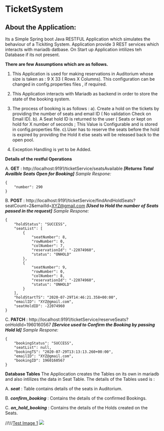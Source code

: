 # TicketSystem
## About the Application:
Its a Simple Spring boot Java RESTFUL Application which simulates the behaviour of a Tickiting System.
Application provide 3 REST services which interacts with mariadb datbase.
On Start up Application intilizes teh Database if its not present.

**There are few Assumptions which are as follows.**

1. This Application is used for making reservations in Auditorium whose size is taken as : 9 X 33 ( Rows X Columns). This configuration can be changed in config.properties files , if required.

2. This Application interacts with Mariadb as backend in order to store the state of the booking system.

3. The process of booking is as follows :
  a). Create a hold on the tickets by providing the number of seats and email ID ( No validation Check on Email ID).
  b). A Seat hold ID is returned to the user ( Seats or kept on hold for X number of seconds ; This Value is Configurable and is stored in config.properties file.
  c).User has to reserve the seats before the hold is expired by providing the Hold it else seats will be released back to the open pool.
  
  
4. Exception Handling is yet to be Added.

**Details of the restful Operations**

  A. **GET** : http://localhost:9191/ticketService/seatsAvailable ***[Returns Total Availble Seats Open for Booking]***
  *Sample Respone:*
```
{
    "number": 290
}
```
  B. **POST** : http://localhost:9191/ticketService/findAndHoldSeats?seatCount=2&emailId=XYZ@gmail.com ***[Used to Hold the number of Seats passed in the request]***
  *Sample Respone:*
```
{
    "holdStatus": "SUCCESS",
    "seatList": [
        {
            "seatNumber": 8,
            "rowNumber": 0,
            "colNumber": 7,
            "reservationId": "-22074960",
            "status": "ONHOLD"
        },
        {
            "seatNumber": 9,
            "rowNumber": 0,
            "colNumber": 8,
            "reservationId": "-22074960",
            "status": "ONHOLD"
        }
    ],
    "holdStartTS": "2020-07-29T14:46:21.358+00:00",
    "emailID": "XYZ@gmail.com",
    "seatHoldID": -22074960
}
```

  C. **PATCH** : http://localhost:9191/ticketService/reserveSeats?onHoldId=1960160567 ***[Service used to Confirm the Booking by passing Hold Id]***
  *Sample Respone:*
```
{
    "bookingStatus": "SUCCESS",
    "seatList": null,
    "bookingTS": "2020-07-29T13:13:13.260+00:00",
    "emailID": "XYZ@gmail.com",
    "bookingID": 1960160567
}
```

**Database Tables**
The Appliocation creates the Tables on its own in mariadb and also intilizes the data in Seat Table.
The details of the Tables used is :

A. ***seat*** : Table contains details of the seats in Auditorium.

B. ***confirm_booking*** : Contains the details of the confirmed Bookings.

C. ***on_hold_booking*** : Contains the details of the Holds created on the Seats.

//!//[Test Image 1](images/Tables.png)
<img src=“images/Tables.png”>

